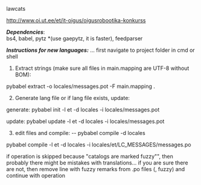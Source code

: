 lawcats

http://www.oi.ut.ee/et/it-oigus/oigusrobootika-konkurss


***Dependencies***:<br/>
bs4,
babel,
pytz  *(use gaepytz, it is faster),
feedparser


***Instructions for new languages:***
... first navigate to project folder in cmd or shell

1) Extract strings (make sure all files in main.mapping are UTF-8 without BOM): 

  pybabel extract -o locales/messages.pot -F main.mapping .

2) Generate lang file or if lang file exists, update:

generate: 
pybabel init -l et -d locales -i locales/messages.pot

update: 
pybabel update -l et -d locales -i locales/messages.pot

3) edit files and compile:
-- pybabel compile -d locales

pybabel compile -l et -d locales -i locales/et/LC_MESSAGES/messages.po


if operation is skipped because "catalogs are marked fuzzy"", then probably there might be mistakes with translations... if you are sure there are not, then remove line with fuzzy remarks from .po files (, fuzzy) and continue with operation

